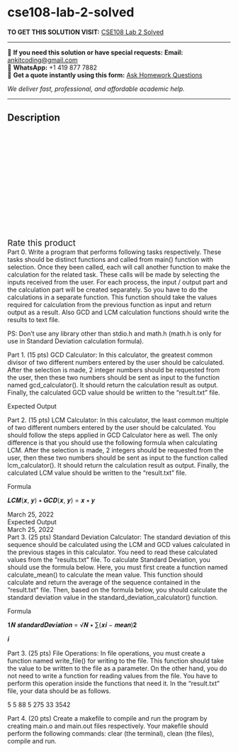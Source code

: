 # cse108-lab-2-solved
**TO GET THIS SOLUTION VISIT:** [CSE108 Lab 2 Solved](https://www.ankitcodinghub.com/product/cse108-lab-2-solved/)


---

📩 **If you need this solution or have special requests:** **Email:** ankitcoding@gmail.com  
📱 **WhatsApp:** +1 419 877 7882  
📄 **Get a quote instantly using this form:** [Ask Homework Questions](https://www.ankitcodinghub.com/services/ask-homework-questions/)

*We deliver fast, professional, and affordable academic help.*

---

<h2>Description</h2>



<div class="kk-star-ratings kksr-auto kksr-align-center kksr-valign-top" data-payload="{&quot;align&quot;:&quot;center&quot;,&quot;id&quot;:&quot;101967&quot;,&quot;slug&quot;:&quot;default&quot;,&quot;valign&quot;:&quot;top&quot;,&quot;ignore&quot;:&quot;&quot;,&quot;reference&quot;:&quot;auto&quot;,&quot;class&quot;:&quot;&quot;,&quot;count&quot;:&quot;0&quot;,&quot;legendonly&quot;:&quot;&quot;,&quot;readonly&quot;:&quot;&quot;,&quot;score&quot;:&quot;0&quot;,&quot;starsonly&quot;:&quot;&quot;,&quot;best&quot;:&quot;5&quot;,&quot;gap&quot;:&quot;4&quot;,&quot;greet&quot;:&quot;Rate this product&quot;,&quot;legend&quot;:&quot;0\/5 - (0 votes)&quot;,&quot;size&quot;:&quot;24&quot;,&quot;title&quot;:&quot;CSE108 Lab 2 Solved&quot;,&quot;width&quot;:&quot;0&quot;,&quot;_legend&quot;:&quot;{score}\/{best} - ({count} {votes})&quot;,&quot;font_factor&quot;:&quot;1.25&quot;}">

<div class="kksr-stars">

<div class="kksr-stars-inactive">
            <div class="kksr-star" data-star="1" style="padding-right: 4px">


<div class="kksr-icon" style="width: 24px; height: 24px;"></div>
        </div>
            <div class="kksr-star" data-star="2" style="padding-right: 4px">


<div class="kksr-icon" style="width: 24px; height: 24px;"></div>
        </div>
            <div class="kksr-star" data-star="3" style="padding-right: 4px">


<div class="kksr-icon" style="width: 24px; height: 24px;"></div>
        </div>
            <div class="kksr-star" data-star="4" style="padding-right: 4px">


<div class="kksr-icon" style="width: 24px; height: 24px;"></div>
        </div>
            <div class="kksr-star" data-star="5" style="padding-right: 4px">


<div class="kksr-icon" style="width: 24px; height: 24px;"></div>
        </div>
    </div>

<div class="kksr-stars-active" style="width: 0px;">
            <div class="kksr-star" style="padding-right: 4px">


<div class="kksr-icon" style="width: 24px; height: 24px;"></div>
        </div>
            <div class="kksr-star" style="padding-right: 4px">


<div class="kksr-icon" style="width: 24px; height: 24px;"></div>
        </div>
            <div class="kksr-star" style="padding-right: 4px">


<div class="kksr-icon" style="width: 24px; height: 24px;"></div>
        </div>
            <div class="kksr-star" style="padding-right: 4px">


<div class="kksr-icon" style="width: 24px; height: 24px;"></div>
        </div>
            <div class="kksr-star" style="padding-right: 4px">


<div class="kksr-icon" style="width: 24px; height: 24px;"></div>
        </div>
    </div>
</div>


<div class="kksr-legend" style="font-size: 19.2px;">
            <span class="kksr-muted">Rate this product</span>
    </div>
    </div>
<div class="page" title="Page 1">
<div class="layoutArea">
<div class="column">
Part 0. Write a program that performs following tasks respectively. These tasks should be distinct functions and called from main() function with selection. Once they been called, each will call another function to make the calculation for the related task. These calls will be made by selecting the inputs received from the user. For each process, the input / output part and the calculation part will be created separately. So you have to do the calculations in a separate function. This function should take the values required for calculation from the previous function as input and return output as a result. Also GCD and LCM calculation functions should write the results to text file.

PS: Don’t use any library other than stdio.h and math.h (math.h is only for use in Standard Deviation calculation formula).

Part 1. (15 pts) GCD Calculator: In this calculator, the greatest common divisor of two different numbers entered by the user should be calculated. After the selection is made, 2 integer numbers should be requested from the user, then these two numbers should be sent as input to the function named gcd_calculator(). It should return the calculation result as output. Finally, the calculated GCD value should be written to the “result.txt” file.

Expected Output

Part 2. (15 pts) LCM Calculator: In this calculator, the least common multiple of two different numbers entered by the user should be calculated. You should follow the steps applied in GCD Calculator here as well. The only difference is that you should use the following formula when calculating LCM. After the selection is made, 2 integers should be requested from the user, then these two numbers should be sent as input to the function called lcm_calculator(). It should return the calculation result as output. Finally, the calculated LCM value should be written to the “result.txt” file.

Formula

𝑳𝑪𝑴(𝒙, 𝒚) ∗ 𝑮𝑪𝑫(𝒙, 𝒚) = 𝒙 ∗ 𝒚

</div>
</div>
<div class="layoutArea">
<div class="column">
March 25, 2022

</div>
</div>
</div>
<div class="page" title="Page 2">
<div class="layoutArea">
<div class="column">
Expected Output

</div>
</div>
<div class="layoutArea">
<div class="column">
March 25, 2022

</div>
</div>
<div class="layoutArea">
<div class="column">
Part 3. (25 pts) Standard Deviation Calculator: The standard deviation of this sequence should be calculated using the LCM and GCD values calculated in the previous stages in this calculator. You need to read these calculated values from the “results.txt” file. To calculate Standard Deviation, you should use the formula below. Here, you must first create a function named calculate_mean() to calculate the mean value. This function should calculate and return the average of the sequence contained in the “result.txt” file. Then, based on the formula below, you should calculate the standard deviation value in the standard_deviation_calculator() function.

Formula

𝟏𝑵 𝒔𝒕𝒂𝒏𝒅𝒂𝒓𝒅𝑫𝒆𝒗𝒊𝒂𝒕𝒊𝒐𝒏 = √𝑵 ∗ ∑(𝒙𝒊 − 𝒎𝒆𝒂𝒏)𝟐

𝒊

Part 3. (25 pts) File Operations: In file operations, you must create a function named write_file() for writing to the file. This function should take the value to be written to the file as a parameter. On the other hand, you do not need to write a function for reading values from the file. You have to perform this operation inside the functions that need it. In the “result.txt” file, your data should be as follows.

5 5 88 5 275 33 3542

Part 4. (20 pts) Create a makefile to compile and run the program by creating main.o and main.out files respectively. Your makefile should perform the following commands: clear (the terminal), clean (the files), compile and run.

</div>
</div>
</div>
